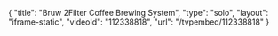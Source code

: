 {
    "title": "Bruw 2Filter Coffee Brewing System",
    "type": "solo",
    "layout": "iframe-static",
    "videoId": "112338818",
    "url": "\/tvpembed\/112338818"
}
